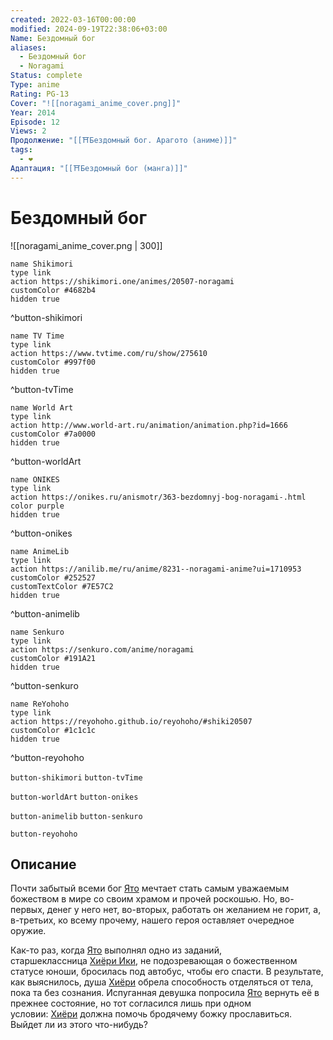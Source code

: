 ```yaml
---
created: 2022-03-16T00:00:00
modified: 2024-09-19T22:38:06+03:00
Name: Бездомный бог
aliases:
  - Бездомный бог
  - Noragami
Status: complete
Type: anime
Rating: PG-13
Cover: "![[noragami_anime_cover.png]]"
Year: 2014
Episode: 12
Views: 2
Продолжение: "[[⛩️Бездомный бог. Арагото (аниме)]]"
tags:
  - ❤
Адаптация: "[[⛩️Бездомный бог (манга)]]"
---
```


# Бездомный бог

![[noragami_anime_cover.png | 300]]

```button
name Shikimori
type link
action https://shikimori.one/animes/20507-noragami
customColor #4682b4
hidden true
```
^button-shikimori

```button
name TV Time
type link
action https://www.tvtime.com/ru/show/275610
customColor #997f00
hidden true
```
^button-tvTime

```button
name World Art
type link
action http://www.world-art.ru/animation/animation.php?id=1666
customColor #7a0000
hidden true
```
^button-worldArt

```button
name ONIKES
type link
action https://onikes.ru/anismotr/363-bezdomnyj-bog-noragami-.html
color purple
hidden true
```
^button-onikes

```button
name AnimeLib
type link
action https://anilib.me/ru/anime/8231--noragami-anime?ui=1710953
customColor #252527
customTextColor #7E57C2
hidden true
```
^button-animelib

```button
name Senkuro
type link
action https://senkuro.com/anime/noragami
customColor #191A21
hidden true
```
^button-senkuro

```button
name ReYohoho
type link
action https://reyohoho.github.io/reyohoho/#shiki20507
customColor #1c1c1c
hidden true
```
^button-reyohoho

`button-shikimori` `button-tvTime`

`button-worldArt` `button-onikes`

`button-animelib` `button-senkuro`

`button-reyohoho`

## Описание

Почти забытый всеми бог [Ято](https://shikimori.one/characters/84677-yato) мечтает стать самым уважаемым божеством в мире со своим храмом и прочей роскошью. Но, во-первых, денег у него нет, во-вторых, работать он желанием не горит, а, в-третьих, ко всему прочему, нашего героя оставляет очередное оружие.

Как-то раз, когда [Ято](https://shikimori.one/characters/84677-yato) выполнял одно из заданий, старшеклассница [Хиёри Ики](https://shikimori.one/characters/84679-hiyori-iki), не подозревающая о божественном статусе юноши, бросилась под автобус, чтобы его спасти. В результате, как выяснилось, душа [Хиёри](https://shikimori.one/characters/84679-hiyori-iki) обрела способность отделяться от тела, пока та без сознания. Испуганная девушка попросила [Ято](https://shikimori.one/characters/84677-yato) вернуть её в прежнее состояние, но тот согласился лишь при одном условии: [Хиёри](https://shikimori.one/characters/84679-hiyori-iki) должна помочь бродячему божку прославиться. Выйдет ли из этого что-нибудь?
